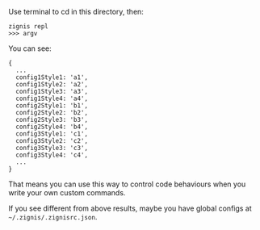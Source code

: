 Use terminal to cd in this directory, then:

```
zignis repl
>>> argv
```

You can see:

```
{
  ...
  config1Style1: 'a1',
  config1Style2: 'a2',
  config1Style3: 'a3',
  config1Style4: 'a4',
  config2Style1: 'b1',
  config2Style2: 'b2',
  config2Style3: 'b3',
  config2Style4: 'b4',
  config3Style1: 'c1',
  config3Style2: 'c2',
  config3Style3: 'c3',
  config3Style4: 'c4',
  ...
}
```

That means you can use this way to control code behaviours when you write your own custom commands.

If you see different from above results, maybe you have global configs at `~/.zignis/.zignisrc.json`.

